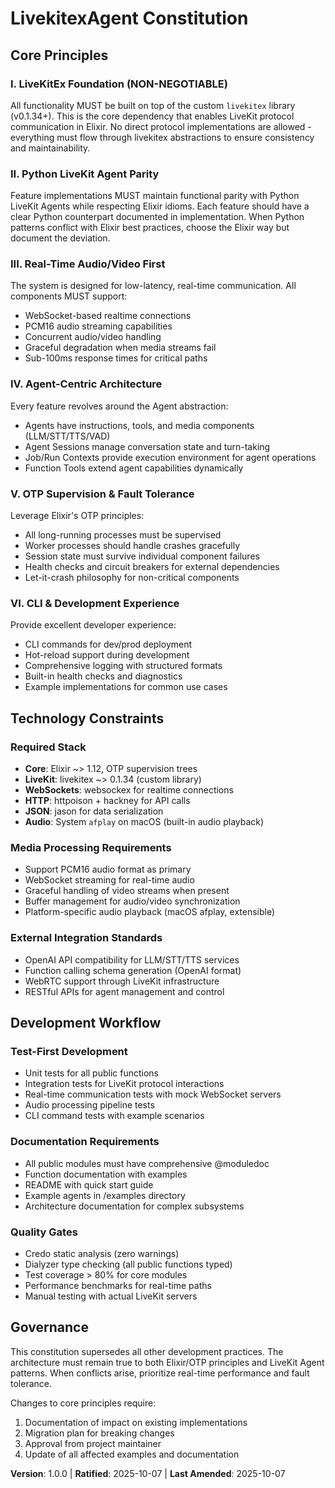 # LivekitexAgent Constitution

## Core Principles

### I. LiveKitEx Foundation (NON-NEGOTIABLE)
All functionality MUST be built on top of the custom `livekitex` library (v0.1.34+). This is the core dependency that enables LiveKit protocol communication in Elixir. No direct protocol implementations are allowed - everything must flow through livekitex abstractions to ensure consistency and maintainability.

### II. Python LiveKit Agent Parity
Feature implementations MUST maintain functional parity with Python LiveKit Agents while respecting Elixir idioms. Each feature should have a clear Python counterpart documented in implementation. When Python patterns conflict with Elixir best practices, choose the Elixir way but document the deviation.

### III. Real-Time Audio/Video First
The system is designed for low-latency, real-time communication. All components MUST support:
- WebSocket-based realtime connections
- PCM16 audio streaming capabilities
- Concurrent audio/video handling
- Graceful degradation when media streams fail
- Sub-100ms response times for critical paths

### IV. Agent-Centric Architecture
Every feature revolves around the Agent abstraction:
- Agents have instructions, tools, and media components (LLM/STT/TTS/VAD)
- Agent Sessions manage conversation state and turn-taking
- Job/Run Contexts provide execution environment for agent operations
- Function Tools extend agent capabilities dynamically

### V. OTP Supervision & Fault Tolerance
Leverage Elixir's OTP principles:
- All long-running processes must be supervised
- Worker processes should handle crashes gracefully
- Session state must survive individual component failures
- Health checks and circuit breakers for external dependencies
- Let-it-crash philosophy for non-critical components

### VI. CLI & Development Experience
Provide excellent developer experience:
- CLI commands for dev/prod deployment
- Hot-reload support during development
- Comprehensive logging with structured formats
- Built-in health checks and diagnostics
- Example implementations for common use cases

## Technology Constraints

### Required Stack
- **Core**: Elixir ~> 1.12, OTP supervision trees
- **LiveKit**: livekitex ~> 0.1.34 (custom library)
- **WebSockets**: websockex for realtime connections
- **HTTP**: httpoison + hackney for API calls
- **JSON**: jason for data serialization
- **Audio**: System `afplay` on macOS (built-in audio playback)

### Media Processing Requirements
- Support PCM16 audio format as primary
- WebSocket streaming for real-time audio
- Graceful handling of video streams when present
- Buffer management for audio/video synchronization
- Platform-specific audio playback (macOS afplay, extensible)

### External Integration Standards
- OpenAI API compatibility for LLM/STT/TTS services
- Function calling schema generation (OpenAI format)
- WebRTC support through LiveKit infrastructure
- RESTful APIs for agent management and control

## Development Workflow

### Test-First Development
- Unit tests for all public functions
- Integration tests for LiveKit protocol interactions
- Real-time communication tests with mock WebSocket servers
- Audio processing pipeline tests
- CLI command tests with example scenarios

### Documentation Requirements
- All public modules must have comprehensive @moduledoc
- Function documentation with examples
- README with quick start guide
- Example agents in /examples directory
- Architecture documentation for complex subsystems

### Quality Gates
- Credo static analysis (zero warnings)
- Dialyzer type checking (all public functions typed)
- Test coverage > 80% for core modules
- Performance benchmarks for real-time paths
- Manual testing with actual LiveKit servers

## Governance

This constitution supersedes all other development practices. The architecture must remain true to both Elixir/OTP principles and LiveKit Agent patterns. When conflicts arise, prioritize real-time performance and fault tolerance.

Changes to core principles require:
1. Documentation of impact on existing implementations
2. Migration plan for breaking changes
3. Approval from project maintainer
4. Update of all affected examples and documentation

**Version**: 1.0.0 | **Ratified**: 2025-10-07 | **Last Amended**: 2025-10-07
